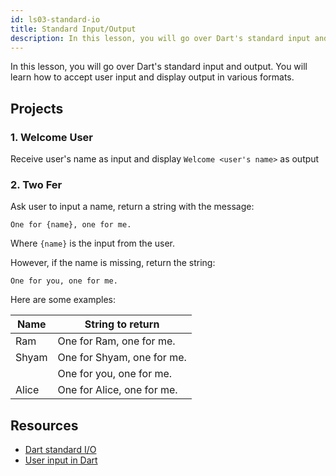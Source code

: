 ```yaml
---
id: ls03-standard-io
title: Standard Input/Output
description: In this lesson, you will go over Dart's standard input and output. You will learn how to accept user input and display output in various formats.
---
```


In this lesson, you will go over Dart's standard input and output. You will learn how to accept user input and display output in various formats.

## Projects

### 1. Welcome User

Receive user's name as input and display `Welcome <user's name>` as output

### 2. Two Fer

Ask user to input a name, return a string with the message:

```
One for {name}, one for me.
```

Where `{name}` is the input from the user.

However, if the name is missing, return the string:

```
One for you, one for me.
```

Here are some examples:

| Name  | String to return           |
| ----- | -------------------------- |
| Ram   | One for Ram, one for me.   |
| Shyam | One for Shyam, one for me. |
|       | One for you, one for me.   |
| Alice | One for Alice, one for me. |

## Resources

- [Dart standard I/O](https://www.geeksforgeeks.org/dart-standard-input-output/)
- [User input in Dart](https://dart-tutorial.com/introduction-and-basics/user-input-in-dart/)
